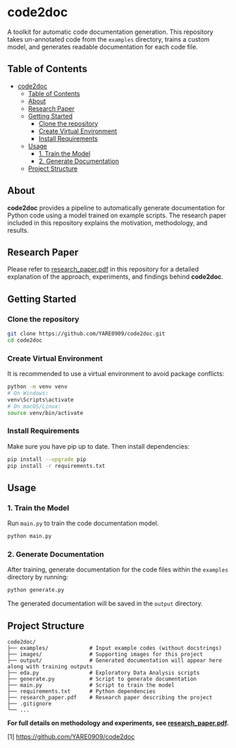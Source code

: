 # code2doc

A toolkit for automatic code documentation generation. This repository takes un-annotated code from the `examples` directory, trains a custom model, and generates readable documentation for each code file.

## Table of Contents

- [code2doc](#code2doc)
  - [Table of Contents](#table-of-contents)
  - [About](#about)
  - [Research Paper](#research-paper)
  - [Getting Started](#getting-started)
    - [Clone the repository](#clone-the-repository)
    - [Create Virtual Environment](#create-virtual-environment)
    - [Install Requirements](#install-requirements)
  - [Usage](#usage)
    - [1. Train the Model](#1-train-the-model)
    - [2. Generate Documentation](#2-generate-documentation)
  - [Project Structure](#project-structure)

## About

**code2doc** provides a pipeline to automatically generate documentation for Python code using a model trained on example scripts. The research paper included in this repository explains the motivation, methodology, and results.

## Research Paper

Please refer to [research_paper.pdf](research_paper.pdf) in this repository for a detailed explanation of the approach, experiments, and findings behind **code2doc**.

## Getting Started

### Clone the repository

```bash
git clone https://github.com/YARE0909/code2doc.git
cd code2doc
```

### Create Virtual Environment

It is recommended to use a virtual environment to avoid package conflicts:

```bash
python -m venv venv
# On Windows:
venv\Scripts\activate
# On macOS/Linux:
source venv/bin/activate
```

### Install Requirements

Make sure you have pip up to date. Then install dependencies:

```bash
pip install --upgrade pip
pip install -r requirements.txt
```

## Usage

### 1. Train the Model

Run `main.py` to train the code documentation model.

```bash
python main.py
```

### 2. Generate Documentation

After training, generate documentation for the code files within the `examples` directory by running:

```bash
python generate.py
```

The generated documentation will be saved in the `output` directory.

## Project Structure

```
code2doc/
├── examples/             # Input example codes (without docstrings)
├── images/               # Supporting images for this project
├── output/               # Generated documentation will appear here along with training outputs
├── eda.py                # Exploratory Data Analysis scripts
├── generate.py           # Script to generate documentation
├── main.py               # Script to train the model
├── requirements.txt      # Python dependencies
├── research_paper.pdf    # Research paper describing the project
├── .gitignore
└── ...
```

**For full details on methodology and experiments, see [research_paper.pdf](research_paper.pdf).**

[1] https://github.com/YARE0909/code2doc